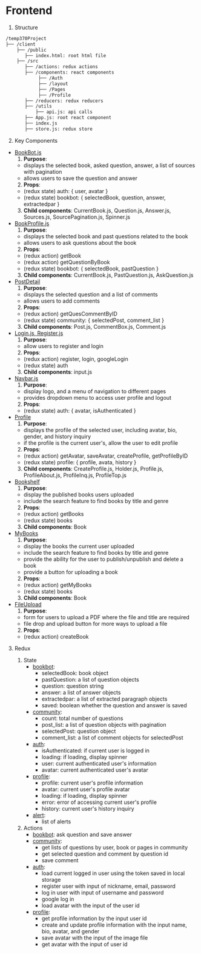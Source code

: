 # Frontend

1. Structure

```bash
/temp370Project
├── /client
    ├── /public
       ├── index.html: root html file
    ├── /src
       ├── /actions: redux actions
       ├── /components: react components
            ├── /Auth
            ├── /layout
            ├── /Pages
            ├── /Profile
       ├── /reducers: redux reducers
       ├── /utils
           ├── api.js: api calls
       ├── App.js: root react component
       ├── index.js
       ├── store.js: redux store
```

2. Key Components

- [BookBot.js](../client/src/components/Pages/BookBot/BookBot.js)
  1. **Purpose**:
  - displays the selected book, asked question, answer, a list of sources with pagination
  - allows users to save the question and answer
  2. **Props**:
  - (redux state) auth: { user, avatar }
  - (redux state) bookbot: { selectedBook, question, answer, extractedpar }
  3. **Child components**: CurrentBook.js, Question.js, Answer.js, Sources.js, SourcePagination.js, Spinner.js
- [BookProfile.js](../client/src/components/Pages/BookProfile/BookProfile.js)
  1. **Purpose**:
  - displays the selected book and past questions related to the book
  - allows users to ask questions about the book
  2. **Props**:
  - (redux action) getBook
  - (redux action) getQuestionByBook
  - (redux state) bookbot: { selectedBook, pastQuestion }
  3. **Child components**: CurrentBook.js, PastQuestion.js, AskQuestion.js
- [PostDetail](../client/src/components/Pages/PostDetail/PostDetail.js)
  1. **Purpose**:
  - displays the selected question and a list of comments
  - allows users to add comments
  2. **Props**:
  - (redux action) getQuesCommentByID
  - (redux state) community: { selectedPost, comment_list }
  3. **Child components**: Post.js, CommentBox.js, Comment.js
- [Login.js, Register.js](../client/src/components/Auth)
  1. **Purpose**:
  - allow users to register and login
  2. **Props**:
  - (redux action) register, login, googleLogin
  - (redux state) auth
  3. **Child components**: input.js
- [Navbar.js](../client/src/components/layout/Navbar.js)
  1. **Purpose**:
  - display logo, and a menu of navigation to different pages
  - provides dropdown menu to access user profile and logout
  2. **Props**:
  - (redux state) auth: { avatar, isAuthenticated }
- [Profile](../client/src/components/Pages/Profile)
  1. **Purpose**:
  - displays the profile of the selected user, including
    avatar, bio, gender, and history inquiry
  - if the profile is the current user's, allow the user to edit profile
  2. **Props**:
  - (redux action) getAvatar, saveAvatar, createProfile, getProfileByID
  - (redux state) profile: { profile, avata, history }
  3. **Child components**: CreateProfile.js, Holder.js, Profile.js, ProfileAbout.js, ProfileInq.js, ProfileTop.js
- [Bookshelf](../client/src/components/Pages/Bookshelf)
  1. **Purpose**:
  - display the published books users uploaded
  - include the search feature to find books by title and genre
  2. **Props**:
  - (redux action) getBooks
  - (redux state) books
  3. **Child components**: Book
- [MyBooks](../client/src/components/Pages/MyBooks)
  1. **Purpose**:
  - display the books the current user uploaded
  - include the search feature to find books by title and genre
  - provide the ability for the user to publish/unpublish and delete a book
  - provide a button for uploading a book
  2. **Props**:
  - (redux action) getMyBooks
  - (redux state) books
  3. **Child components**: Book
- [FileUpload](../client/src/components/Pages/FileUpload)
  1. **Purpose**:
  - form for users to upload a PDF where the file and title are required
  - file drop and upload button for more ways to upload a file
  2. **Props**:
  - (redux action) createBook
  
3. Redux

   1. State
      - [bookbot](../client/src/reducers/bookbot.js):
        - selectedBook: book object
        - pastQuestion: a list of question objects
        - question: question string
        - answer: a list of answer objects
        - extractedpar: a list of extracted paragraph objects
        - saved: boolean whether the question and answer is saved
      - [community](../client/src/reducers/community.js):
        - count: total number of questions
        - post_list: a list of question objects with pagination
        - selectedPost: question object
        - comment_list: a list of comment objects for selectedPost
      - [auth](../client/src/reducers/auth.js):
        - isAuthenticated: if current user is logged in
        - loading: if loading, display spinner
        - user: current authenticated user's information
        - avatar: current authenticated user's avatar
      - [profile](../client/src/reducers/profile.js):
        - profile: current user's profile information
        - avatar: current user's profile avatar
        - loading: if loading, display spinner
        - error: error of accessing current user's profile
        - history: current user's history inquiry
      - [alert](../client/src/reducers/alert.js):
        - list of alerts
   2. Actions
      - [bookbot](../client/src/actions/bookbot.js): ask question and save answer
      - [community](../client/src/actions/community.js):
        - get lists of questions by user, book or pages in community
        - get selected question and comment by question id
        - save comment
      - [auth](../client/src/actions/auth.js):
        - load current logged in user using the token saved in local storage
        - register user with input of nickname, email, password
        - log in user with input of username and password
        - google log in
        - load avatar with the input of the user id
      - [profile](../client/src/actions/profile.js):
        - get profile information by the input user id
        - create and update profile information with the input name, bio, avatar, and gender
        - save avatar with the input of the image file
        - get avatar with the input of user id
